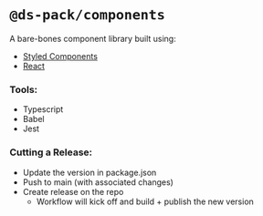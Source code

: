 # `@ds-pack/components`

A bare-bones component library built using:

- [Styled Components](https://styled-components.com/)
- [React](https://reactjs.org/)

### Tools:

- Typescript
- Babel
- Jest

### Cutting a Release:

- Update the version in package.json
- Push to main (with associated changes)
- Create release on the repo
  - Workflow will kick off and build + publish the new version
